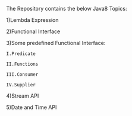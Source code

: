 The Repository contains the below Java8 Topics:

1)Lembda Expression

2)Functional Interface

3)Some predefined Functional Interface:

    I.Predicate
  
    II.Functions
  
    III.Consumer

    IV.Supplier
  
4)Stream API

5)Date and Time API

